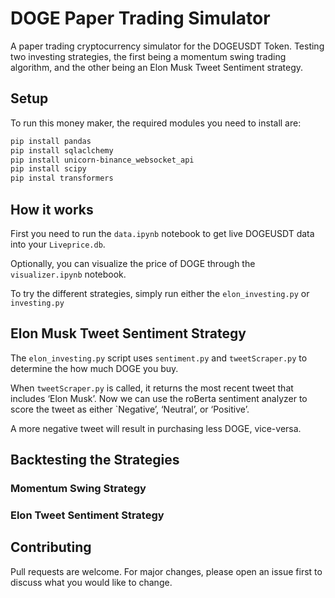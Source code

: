 # DOGE Paper Trading Simulator

A paper trading cryptocurrency simulator for the DOGEUSDT Token. Testing two investing strategies, the first being a  momentum swing trading algorithm, and the other being an Elon Musk Tweet Sentiment strategy. 

## Setup

To run this money maker, the required modules you need to install are:
```bash
pip install pandas
pip install sqlaclchemy
pip install unicorn-binance_websocket_api
pip install scipy
pip instal transformers
```

## How it works
First you need to run the `data.ipynb` notebook to get live DOGEUSDT data into your `Liveprice.db`.

Optionally, you can visualize the price of DOGE through the `visualizer.ipynb` notebook.

To try the different strategies, simply run either the `elon_investing.py` or `investing.py`

## Elon Musk Tweet Sentiment Strategy
The `elon_investing.py` script uses `sentiment.py` and `tweetScraper.py` to determine the how much DOGE you buy. 

When `tweetScraper.py` is called, it returns the most recent tweet that includes ‘Elon Musk’. Now we can use the roBerta sentiment analyzer to score the tweet as either `Negative’, ‘Neutral’, or ‘Positive’.


A more negative tweet will result in purchasing less DOGE, vice-versa.

## Backtesting the Strategies 
### Momentum Swing Strategy

### Elon Tweet Sentiment Strategy

## Contributing
Pull requests are welcome. For major changes, please open an issue first to discuss what you would like to change.
